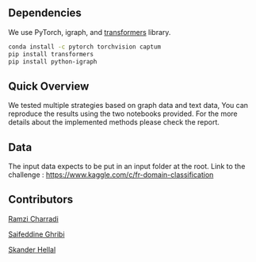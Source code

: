 ## Dependencies

We use PyTorch, igraph, and [transformers](https://github.com/huggingface/transformers) library.
```bash
conda install -c pytorch torchvision captum
pip install transformers
pip install python-igraph
```

## Quick Overview
We tested multiple strategies based on graph data and text data, You can reproduce the results using the two notebooks
provided. For the more details about the implemented methods please check the report.

## Data
The input data expects to be put in an input folder at the root. 
Link to the challenge : https://www.kaggle.com/c/fr-domain-classification

## Contributors
[Ramzi Charradi](https://www.linkedin.com/in/ramzi-charradi/)

[Saifeddine Ghribi](https://www.linkedin.com/in/saifeddineghribi/)

[Skander Hellal](https://www.linkedin.com/in/skander-hellal-b9261b146/)

